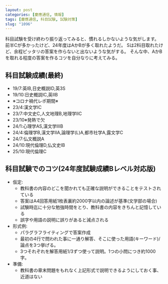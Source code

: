 ```yaml
---
layout: post
categories: [慶應通信, 情報]
tags: [慶應通信, 科目試験, 試験対策]
slug: "1096"
---
```

科目試験を受け終わり振り返ってみると、慣れるしかないような気がします。
前半Cが多かったけど、24年度はAかBが多く取れたようだ。
Sは2科目取れたけど、余程ピッタリの答案を作らないと出ないような気がする。
そんな中、AかBを取れる程度の答案を作るコツを自分なりに考えてみる。

## 科目試験成績(最終)
* 19/7:英ⅠB,日史概説ⅠD,英3S
* 19/10:日史概説ⅠC,英ⅡB
* ※コロナ禍代レポ期間※
* 23/4:漢文学ⅠC
* 23/7:中文史C,人文地理B,地理学ⅡC
* 23/10※発熱で欠
* 24/1:心理学AS,漢文学ⅢB
* 24/4:倫理学B,漢文学ⅡA,論理学(L)A,都市社学A,露文学C
* 24/7:仏文概説A
* 24/10:現代倫理D,仏文史ⅠB
* 25/10:現代倫理C

## 科目試験でのコツ(24年度試験成績Bレベル対応版)
* 仮定:
  * 教科書の内容のどこを聞かれても正確な説明ができることをテストされている
  * 答案はA4回答用紙1枚表裏約2000字以内の論述が基準(文学部の場合)
  * 試験時迄に十分な勉強時間をとり、教科書の内容をきちんと記憶している
  * 誤字や用語の説明に誤りがあると減点される
* 形式例:
  * パラグラフライティングで答案作成
  * 最初の4行で問われた事に一通り解答、そこに使った用語(キーワード)/論点を3つ挙げる。
  * 3つそれぞれを解答用紙1/3ずつ使って説明。1つの小問につき約1000字。
* 準備:
  * 教科書の章末問題をもれなく上記形式で説明できるようにしておく事、近道はない